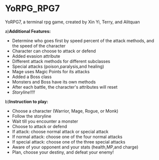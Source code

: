 # YoRPG_RPG7
YoRPG7, a terminal rpg game, created by Xin Yi, Terry, and Alitquan

a)**Additional Features:**
  - Determine who goes first by speed percent of the attack methods, and the speed of the character
  - Character can choose to attack or defend
  - Added evasion attribute
  - Different attack methods for different subclasses
  - Special attacks (poison,paralysis,and healing)
  - Mage uses Magic Points for its attacks
  - Added a Boss class
  - Monsters and Boss have its own methods
  - After each battle, the character's attributes will reset
  - *Storyline!!!!*
 
  
  
b)**Instruction to play:**
  - Choose a character (Warrior, Mage, Rogue, or Monk)
  - Follow the storyline
  - Wait till you encounter a monster
  - Choose to attack or defend
  - If attack: choose normal attack or special attack
  - If normal attack: choose one of the four normal attacks
  - If special attack: choose one of the three special attacks
  - Aware of your opponent and your stats (health,MP,and charge)
  - Plan, choose your destiny, and defeat your enemy!

